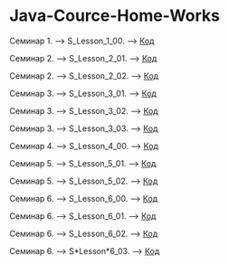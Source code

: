 # Java-Cource-Home-Works

Семинар 1. --> S_Lesson_1_00. --> [Код](/Seminar_1/S_Lesson_1_00.java)

Семинар 2. --> S_Lesson_2_01. --> [Код](/Seminar_2/S_Lesson_2_01.java)

Семинар 2. --> S_Lesson_2_02. --> [Код](/Seminar_2/S_Lesson_2_02.java)

Семинар 3. --> S_Lesson_3_01. --> [Код](/Seminar_3/S_Lesson_3_01.java)

Семинар 3. --> S_Lesson_3_02. --> [Код](/Seminar_3/S_Lesson_3_02.java)

Семинар 3. --> S_Lesson_3_03. --> [Код](/Seminar_3/S_Lesson_3_03.java)

Семинар 4. --> S_Lesson_4_00. --> [Код](/Seminar_4/S_Lesson_4_00.java)

Семинар 5. --> S_Lesson_5_01. --> [Код](/Seminar_5/S_Lesson_5_01.java)

Семинар 5. --> S_Lesson_5_02. --> [Код](/Seminar_5/S_Lesson_5_02.java)

Семинар 6. --> S_Lesson_6_00. --> [Код](/Seminar_6/S_Lesson_6_00.java)

Семинар 6. --> S_Lesson_6_01. --> [Код](/Seminar_6/S_Lesson_6_01.java)

Семинар 6. --> S_Lesson_6_02. --> [Код](/Seminar_6/S_Lessons_6_02.java)

Семинар 6. --> S\*Lesson*6_03. --> [Код](/Seminar_6/S*%20Lesson_6_03.java)
